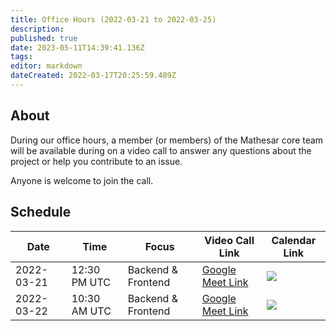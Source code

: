 ```yaml
---
title: Office Hours (2022-03-21 to 2022-03-25)
description: 
published: true
date: 2023-05-11T14:39:41.136Z
tags: 
editor: markdown
dateCreated: 2022-03-17T20:25:59.489Z
---
```


## About

During our office hours, a member (or members) of the Mathesar core team will be available during on a video call to answer any questions about the project or help you contribute to an issue. 

Anyone is welcome to join the call.

## Schedule

| Date | Time | Focus | Video Call Link | Calendar Link |
|-|-|-|-|-|
| 2022-03-21 | 12:30 PM UTC | Backend & Frontend | [Google Meet Link](https://meet.google.com/axz-matu-agm) | <a target="_blank" href="https://calendar.google.com/event?action=TEMPLATE&amp;tmeid=N3YxOGRyNmNjdm8wOG41NW5ocHB2N3N2cm4gY192ZTFpOW01aHZ0NW9hbHZka3VoczNvODFpOEBn&amp;tmsrc=c_ve1i9m5hvt5oalvdkuhs3o81i8%40group.calendar.google.com"><img border="0" src="https://www.google.com/calendar/images/ext/gc_button1_en.gif"></a> |
| 2022-03-22 | 10:30 AM UTC | Backend & Frontend | [Google Meet Link](https://meet.google.com/cbc-ibxe-sfc) | <a target="_blank" href="https://calendar.google.com/event?action=TEMPLATE&amp;tmeid=NWQ2MXVpbXFtamRvZWllbjQxNDBjM3A5MnMgY192ZTFpOW01aHZ0NW9hbHZka3VoczNvODFpOEBn&amp;tmsrc=c_ve1i9m5hvt5oalvdkuhs3o81i8%40group.calendar.google.com"><img border="0" src="https://www.google.com/calendar/images/ext/gc_button1_en.gif"></a> |